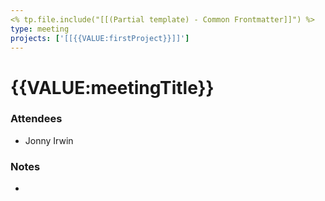 ```yaml
---
<% tp.file.include("[[(Partial template) - Common Frontmatter]]") %>
type: meeting
projects: ['[[{{VALUE:firstProject}}]]']
---
```

# {{VALUE:meetingTitle}}

### Attendees
- Jonny Irwin

### Notes

- 

